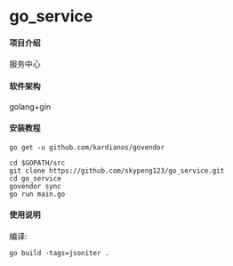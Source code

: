 # go_service

#### 项目介绍

服务中心

#### 软件架构

golang+gin


#### 安装教程

```
go get -u github.com/kardianos/govendor

cd $GOPATH/src
git clone https://github.com/skypeng123/go_service.git
cd go_service
govendor sync
go run main.go
```


#### 使用说明

编译:
```
go build -tags=jsoniter .
```





